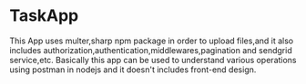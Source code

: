 # TaskApp
This App uses multer,sharp npm package in order to upload files,and it also includes authorization,authentication,middlewares,pagination and sendgrid service,etc.
Basically this  app can be used to understand various operations using postman in nodejs and it doesn't includes front-end design.
